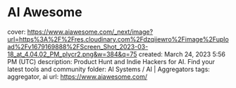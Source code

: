 # AI Awesome

cover: https://www.aiawesome.com/_next/image?url=https%3A%2F%2Fres.cloudinary.com%2Fdzqiiewro%2Fimage%2Fupload%2Fv1679169888%2FScreen_Shot_2023-03-18_at_4.04.02_PM_plycr2.png&w=384&q=75
created: March 24, 2023 5:56 PM (UTC)
description: Product Hunt and Indie Hackers for AI. Find your latest tools and community
folder: AI Systems / AI | Aggregators
tags: aggregator, ai
url: https://www.aiawesome.com/